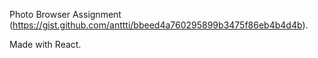 Photo Browser Assignment (https://gist.github.com/anttti/bbeed4a760295899b3475f86eb4b4d4b).

Made with React.